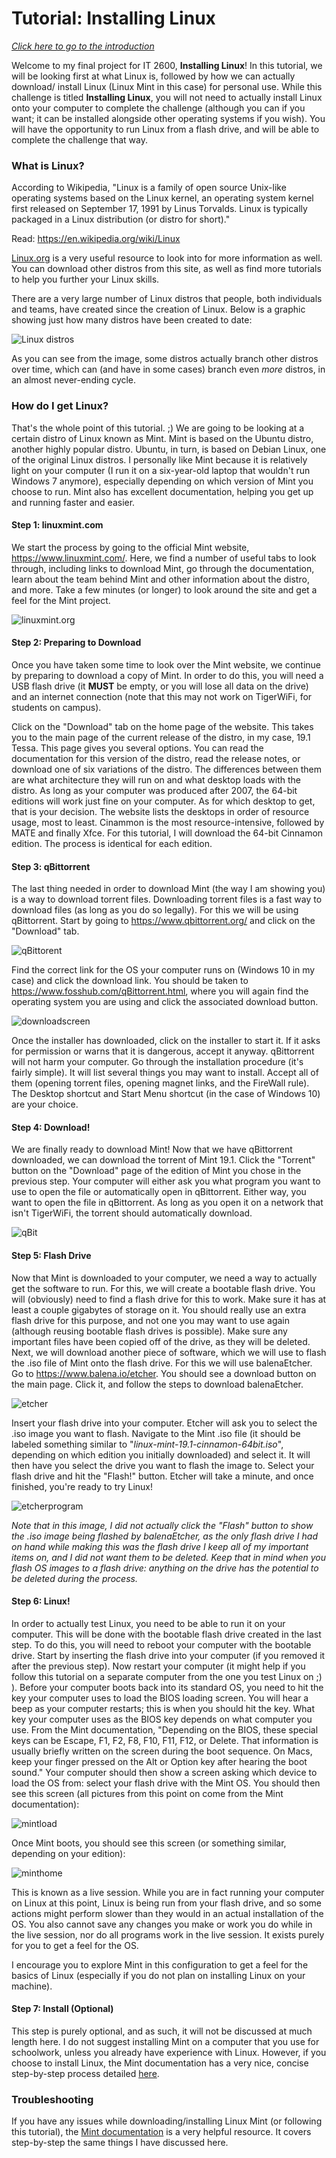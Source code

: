 # Tutorial: Installing Linux

[*Click here to go to the introduction*](README.md)

Welcome to my final project for IT 2600, **Installing Linux**! In this tutorial, we will be looking first at what Linux is, followed by how we can actually download/ install Linux (Linux Mint in this case) for personal use. While this challenge is titled **Installing Linux**, you will not need to actually install Linux onto your computer to complete the challenge (although you can if you want; it can be installed alongside other operating systems if you wish). You will have the opportunity to run Linux from a flash drive, and will be able to complete the challenge that way.

### What is Linux?
According to Wikipedia, "Linux is a family of open source Unix-like operating systems based on the Linux kernel, an operating system kernel first released on September 17, 1991 by Linus Torvalds. Linux is typically packaged in a Linux distribution (or distro for short)."

Read: <https://en.wikipedia.org/wiki/Linux>

[Linux.org](https://www.linux.org/) is a very useful resource to look into for more information as well. You can download other distros from this site, as well as find more tutorials to help you further your Linux skills.

There are a very large number of Linux distros that people, both individuals and teams, have created since the creation of Linux. Below is a graphic showing just how many distros have been created to date:

![Linux distros](https://upload.wikimedia.org/wikipedia/commons/1/1b/Linux_Distribution_Timeline.svg)

As you can see from the image, some distros actually branch other distros over time, which can (and have in some cases) branch even *more* distros, in an almost never-ending cycle.

### How do I get Linux?
That's the whole point of this tutorial. ;) We are going to be looking at a certain distro of Linux known as Mint. Mint is based on the Ubuntu distro, another highly popular distro. Ubuntu, in turn, is based on Debian Linux, one of the original Linux distros. I personally like Mint because it is relatively light on your computer (I run it on a six-year-old laptop that wouldn't run Windows 7 anymore), especially depending on which version of Mint you choose to run. Mint also has excellent documentation, helping you get up and running faster and easier.

#### Step 1: linuxmint.com
We start the process by going to the official Mint website, <https://www.linuxmint.com/>. Here, we find a number of useful tabs to look through, including links to download Mint, go through the documentation, learn about the team behind Mint and other information about the distro, and more. Take a few minutes (or longer) to look around the site and get a feel for the Mint project.

![linuxmint.org](linuxmint.png)

#### Step 2: Preparing to Download
Once you have taken some time to look over the Mint website, we continue by preparing to download a copy of Mint. In order to do this, you will need a USB flash drive (it **MUST** be empty, or you will lose all data on the drive) and an internet connection (note that this may not work on TigerWiFi, for students on campus).

Click on the "Download" tab on the home page of the website. This takes you to the main page of the current release of the distro, in my case, 19.1 Tessa. This page gives you several options. You can read the documentation for this version of the distro, read the release notes, or download one of six variations of the distro. The differences between them are what architecture they will run on and what desktop loads with the distro. As long as your computer was produced after 2007, the 64-bit editions will work just fine on your computer. As for which desktop to get, that is your decision. The website lists the desktops in order of resource usage, most to least. Cinammon is the most resource-intensive, followed by MATE and finally Xfce. For this tutorial, I will download the 64-bit Cinnamon edition. The process is identical for each edition.

#### Step 3: qBittorrent
The last thing needed in order to download Mint (the way I am showing you) is a way to download torrent files. Downloading torrent files is a fast way to download files (as long as you do so legally). For this we will be using qBittorrent. Start by going to <https://www.qbittorrent.org/> and click on the "Download" tab.

![qBittorent](qBittorrent.png)

Find the correct link for the OS your computer runs on (Windows 10 in my case) and click the download link. You should be taken to <https://www.fosshub.com/qBittorrent.html>, where you will again find the operating system you are using and click the associated download button.

![downloadscreen](qBitdownload.png)

Once the installer has downloaded, click on the installer to start it. If it asks for permission or warns that it is dangerous, accept it anyway. qBittorrent will not harm your computer. Go through the installation procedure (it's fairly simple). It will list several things you may want to install. Accept all of them (opening torrent files, opening magnet links, and the FireWall rule). The Desktop shortcut and Start Menu shortcut (in the case of Windows 10) are your choice.

#### Step 4: Download!
We are finally ready to download Mint! Now that we have qBittorrent downloaded, we can download the torrent of Mint 19.1. Click the "Torrent" button on the "Download" page of the edition of Mint you chose in the previous step. Your computer will either ask you what program you want to use to open the file or automatically open in qBittorrent. Either way, you want to open the file in qBittorrent. As long as you open it on a network that isn't TigerWiFi, the torrent should automatically download.

![qBit](qBitscreen.png)

#### Step 5: Flash Drive
Now that Mint is downloaded to your computer, we need a way to actually get the software to run. For this, we will create a bootable flash drive. You will (obviously) need to find a flash drive for this to work. Make sure it has at least a couple gigabytes of storage on it. You should really use an extra flash drive for this purpose, and not one you may want to use again (although reusing bootable flash drives is possible). Make sure any important files have been copied off of the drive, as they will be deleted. Next, we will download another piece of software, which we will use to flash the .iso file of Mint onto the flash drive. For this we will use balenaEtcher. Go to <https://www.balena.io/etcher>. You should see a download button on the main page. Click it, and follow the steps to download balenaEtcher.

![etcher](etcher.png)

Insert your flash drive into your computer. Etcher will ask you to select the .iso image you want to flash. Navigate to the Mint .iso file (it should be labeled something similar to "*linux-mint-19.1-cinnamon-64bit.iso*", depending on which edition you initially downloaded) and select it. It will then have you select the drive you want to flash the image to. Select your flash drive and hit the "Flash!" button. Etcher will take a minute, and once finished, you're ready to try Linux!

![etcherprogram](balenaEtcher.png)

*Note that in this image, I did not actually click the "Flash" button to show the .iso image being flashed by balenaEtcher, as the only flash drive I had on hand while making this was the flash drive I keep all of my important items on, and I did not want them to be deleted. Keep that in mind when you flash OS images to a flash drive: anything on the drive has the potential to be deleted during the process.*

#### Step 6: Linux!
In order to actually test Linux, you need to be able to run it on your computer. This will be done with the bootable flash drive created in the last step. To do this, you will need to reboot your computer with the bootable drive. Start by inserting the flash drive into your computer (if you removed it after the previous step). Now restart your computer (it might help if you follow this tutorial on a separate computer from the one you test Linux on ;) ). Before your computer boots back into its standard OS, you need to hit the key your computer uses to load the BIOS loading screen. You will hear a beep as your computer restarts; this is when you should hit the key. What key your computer uses as the BIOS key depends on what computer you use. From the Mint documentation, "Depending on the BIOS, these special keys can be Escape, F1, F2, F8, F10, F11, F12, or Delete. That information is usually briefly written on the screen during the boot sequence. On Macs, keep your finger pressed on the Alt or Option key after hearing the boot sound." Your computer should then show a screen asking which device to load the OS from: select your flash drive with the Mint OS. You should then see this screen (all pictures from this point on come from the Mint documentation):

![mintload](isolinux.png)

Once Mint boots, you should see this screen (or something similar, depending on your edition):

![minthome](cinnamon.png)

This is known as a live session. While you are in fact running your computer on Linux at this point, Linux is being run from your flash drive, and so some actions might perform slower than they would in an actual installation of the OS. You also cannot save any changes you make or work you do while in the live session, nor do all programs work in the live session. It exists purely for you to get a feel for the OS.

I encourage you to explore Mint in this configuration to get a feel for the basics of Linux (especially if you do not plan on installing Linux on your machine).

#### Step 7: Install (Optional)
This step is purely optional, and as such, it will not be discussed at much length here. I do not suggest installing Mint on a computer that you use for schoolwork, unless you already have experience with Linux. However, if you choose to install Linux, the Mint documentation has a very nice, concise step-by-step process detailed [here](https://linuxmint-installation-guide.readthedocs.io/en/latest/install.html#installing-linux-mint-on-the-computer).

### Troubleshooting
If you have any issues while downloading/installing Linux Mint (or following this tutorial), the [Mint documentation](https://linuxmint-installation-guide.readthedocs.io/en/latest/index.html) is a very helpful resource. It covers step-by-step the same things I have discussed here.
